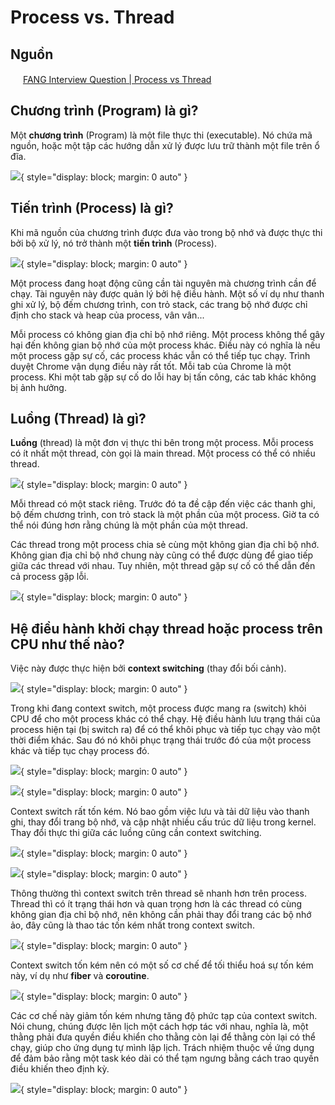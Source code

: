 # Process vs. Thread

## Nguồn

<img src="../../../img/bytebytego.png" width="16" height="16"/> [FANG Interview Question | Process vs Thread](https://www.youtube.com/watch?v=4rLW7zg21gI)

## Chương trình (Program) là gì?

Một **chương trình** (Program) là một file thực thi (executable). Nó chứa mã nguồn, hoặc một tập các hướng dẫn xử lý được lưu trữ thành một file trên ổ đĩa.

![](figure1.png){ style="display: block; margin: 0 auto" }

## Tiến trình (Process) là gì?

Khi mã nguồn của chương trình được đưa vào trong bộ nhớ và được thực thi bởi bộ xử lý, nó trở thành một **tiến trình** (Process).

![](figure2.png){ style="display: block; margin: 0 auto" }

Một process đang hoạt động cũng cần tài nguyên mà chương trình cần để chạy. Tài nguyên này được quản lý bởi hệ điều hành. Một số ví dụ như thanh ghi xử lý, bộ đếm chương trình, con trỏ stack, các trang bộ nhớ được chỉ định cho stack và heap của process, vân vân...

Mỗi process có không gian địa chỉ bộ nhớ riêng. Một process không thể gây hại đến không gian bộ nhớ của một process khác. Điều này có nghĩa là nếu một process gặp sự cố, các process khác vẫn có thể tiếp tục chạy. Trình duyệt Chrome vận dụng điều này rất tốt. Mỗi tab của Chrome là một process. Khi một tab gặp sự cố do lỗi hay bị tấn công, các tab khác không bị ảnh hưởng.

## Luồng (Thread) là gì?

**Luồng** (thread) là một đơn vị thực thi bên trong một process. Mỗi process có ít nhất một thread, còn gọi là main thread. Một process có thể có nhiều thread.

![](figure3.png){ style="display: block; margin: 0 auto" }

Mỗi thread có một stack riêng. Trước đó ta đề cập đến việc các thanh ghi, bộ đếm chương trình, con trỏ stack là một phần của một process. Giờ ta có thể nói đúng hơn rằng chúng là một phần của một thread.

Các thread trong một process chia sẻ cùng một không gian địa chỉ bộ nhớ. Không gian địa chỉ bộ nhớ chung này cũng có thể được dùng để giao tiếp giữa các thread với nhau. Tuy nhiên, một thread gặp sự cố có thể dẫn đến cả process gặp lỗi.

![](figure4.png){ style="display: block; margin: 0 auto" }

## Hệ điều hành khởi chạy thread hoặc process trên CPU như thế nào?

Việc này được thực hiện bởi **context switching** (thay đổi bối cảnh).

![](figure5.png){ style="display: block; margin: 0 auto" }

Trong khi đang context switch, một process được mang ra (switch) khỏi CPU để cho một process khác có thể chạy. Hệ điều hành lưu trạng thái của process hiện tại (bị switch ra) để có thể khôi phục và tiếp tục chạy vào một thời điểm khác. Sau đó nó khôi phục trạng thái trước đó của một process khác và tiếp tục chạy process đó.

![](figure6.png){ style="display: block; margin: 0 auto" }

![](figure7.png){ style="display: block; margin: 0 auto" }

Context switch rất tốn kém. Nó bao gồm việc lưu và tải dữ liệu vào thanh ghi, thay đổi trang bộ nhớ, và cập nhật nhiều cấu trúc dữ liệu trong kernel. Thay đổi thực thi giữa các luồng cũng cần context switching.

![](figure8.png){ style="display: block; margin: 0 auto" }

![](figure9.png){ style="display: block; margin: 0 auto" }

Thông thường thì context switch trên thread sẽ nhanh hơn trên process. Thread thì có ít trạng thái hơn và quan trọng hơn là các thread có cùng không gian địa chỉ bộ nhớ, nên không cần phải thay đổi trang các bộ nhớ ảo, đây cũng là thao tác tốn kém nhất trong context switch.

![](figure10.png){ style="display: block; margin: 0 auto" }

Context switch tốn kém nên có một số cơ chế để tối thiểu hoá sự tốn kém này, ví dụ như **fiber** và **coroutine**.

![](figure11.png){ style="display: block; margin: 0 auto" }

Các cơ chế này giảm tốn kém nhưng tăng độ phức tạp của context switch. Nói chung, chúng được lên lịch một cách hợp tác với nhau, nghĩa là, một thằng phải đưa quyền điều khiển cho thằng còn lại để thằng còn lại có thể chạy, giúp cho ứng dụng tự mình lập lịch. Trách nhiệm thuộc về ứng dụng để đảm bảo rằng một task kéo dài có thể tạm ngưng bằng cách trao quyền điều khiến theo định kỳ.

![](figure12.png){ style="display: block; margin: 0 auto" }
